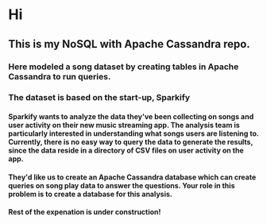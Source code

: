 # Hi

## This is my NoSQL with Apache Cassandra repo.

### Here modeled a song dataset by creating tables in Apache Cassandra to run queries.

### The dataset is based on the start-up, Sparkify

####  Sparkify wants to analyze the data they've been collecting on songs and user activity on their new music streaming app. The analysis team is particularly interested in understanding what songs users are listening to. Currently, there is no easy way to query the data to generate the results, since the data reside in a directory of CSV files on user activity on the app.

#### They'd like us to create an Apache Cassandra database which can create queries on song play data to answer the questions. Your role in this problem is to create a database for this analysis.

#### Rest of the expenation is under construction!